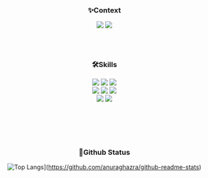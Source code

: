 <div align="center">



### ✨Context
<a href="https://jakezo.tistory.com"> <img src="https://img.shields.io/badge/Blog-3DDC84??style=flat-square&logo=Velog&logoColor=white"/></a>
<img src="https://img.shields.io/badge/wowodlr21@gmail.com-EA4335??style=flat-square&logo=Mail.Ru&logoColor=white"/>

</br>
</br>


### 🛠Skills
<span><img src="https://img.shields.io/badge/Python-3776AB?style=for-the-badge&logo=Python&logoColor=white"/>
<img src="https://img.shields.io/badge/Java-007396?&style=for-the-badge"/>
<img src="https://img.shields.io/badge/SQL-F37C20?style=for-the-badge"/>
</span>
</br>
<span>
<img src="https://img.shields.io/badge/Spring-6DB33F?style=for-the-badge&logo=Spring&logoColor=white"/>
<img src="https://img.shields.io/badge/JPA-8F8F8F?style=for-the-badge">
<img src="https://img.shields.io/badge/MySQL-4479A1?style=for-the-badge&logo=MySQL&logoColor=white"/>
</span>
</br>
<span>
<img src="https://img.shields.io/badge/Docker-2496ED?style=for-the-badge&logo=Docker&logoColor=white"/>
<img src="https://img.shields.io/badge/Github Actions-2496ED?style=for-the-badge&logo=Github Actions&logoColor=white"/>


</br>
</br>


</br>
</br>


### 💜Github Status

![Top Langs](https://github-readme-stats.vercel.app/api/top-langs/?username=anuraghazra)](https://github.com/anuraghazra/github-readme-stats)



</div>
